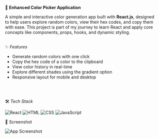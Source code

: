 🌟 **Enhanced Color Picker Application**

A simple and interactive color generation app built with **React.js**, designed to help users explore random colors, view their hex codes, and copy them with ease. This project is part of my journey to learn React and apply core concepts like components, props, hooks, and dynamic styling.
<br>
<br>


✨ *Features*

- Generate random colors with one click
- Copy the hex code of a color to the clipboard
- View color history in real-time
- Explore different shades using the gradient option
- Responsive layout for mobile and desktop
<br>
<br>

🛠 *Tech Stack*


![React](https://img.shields.io/badge/React.js-2023-blue) 
![HTML](https://img.shields.io/badge/HTML-5-orange) 
![CSS](https://img.shields.io/badge/CSS-3-blue) 
![JavaScript](https://img.shields.io/badge/JavaScript-ES6-yellow)



  
📸 Screenshot

![App Screenshot](./assets/screenshot.png)
